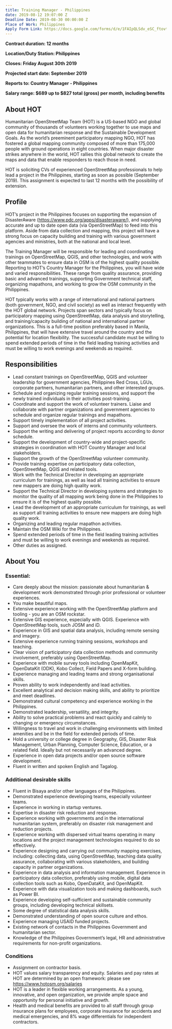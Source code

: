 ```yaml
---
title: Training Manager - Philippines
date: 2019-08-12 19:07:00 Z
Deadline Date: 2019-08-30 00:00:00 Z
Place of Work: Philippines
Apply Form Link: https://docs.google.com/forms/d/e/1FAIpQLSdv_eSC_ftovtfINuOaQngoGvFJw5zgnExL-rFPlNq-EpB4vg/viewform
---
```


**Contract duration: 12 months**

**Location/Duty Station: Philippines**

**Closes: Friday August 30th 2019**

**Projected start date: September 2019**

**Reports to: Country Manager - Philippines**

**Salary range: $689 up to $827 total (gross) per month, including benefits**

## About HOT

Humanitarian OpenStreetMap Team (HOT) is a US-based NGO and global community of thousands of volunteers working together to use maps and open data for humanitarian response and the Sustainable Development Goals. As the world’s preeminent participatory mapping NGO, HOT has fostered a global mapping community composed of more than 175,000 people with ground operations in eight countries. When major disaster strikes anywhere in the world, HOT rallies this global network to create the maps and data that enable responders to reach those in need.

HOT is soliciting CVs of experienced OpenStreetMap professionals to help lead a project in the Philippines, starting as soon as possible (September 2019). This assignment is expected to last 12 months with the possibility of extension.
 
## Profile

HOT’s project in the Philippines focuses on supporting the expansion of DisasterAware (https://www.pdc.org/apps/disasteraware/), and supplying accurate and up to date open data (via OpenStreetMap) to feed into this platform. Aside from data collection and mapping, this project will have a strong focus on capacity building and training with various government agencies and ministries, both at the national and local level.

The Training Manager will be responsible for leading and coordinating trainings on OpenStreetMap, QGIS, and other technologies, and work with other teammates to ensure data in OSM is of the highest quality possible. Reporting to HOT’s Country Manager for the Philippines, you will have wide and varied responsibilities. These range from quality assurance, providing basic and advanced trainings, supporting Government technical staff, organizing mapathons, and working to grow the OSM community in the Philippines.

HOT typically works with a range of international and national partners (both government, NGO, and civil society) as well as interact frequently with the HOT global network. Projects span sectors and typically focus on participatory mapping using OpenStreetMap, data analysis and storytelling, and training/capacity building of national and international partner organizations.
This is a full-time position preferably based in Manila, Philippines, that will have extensive travel around the country and the potential for location flexibility.  The successful candidate must be willing to spend extended periods of time in the field leading training activities and must be willing to work evenings and weekends as required.

## Responsibilities
* Lead constant trainings on OpenStreetMap, QGIS and volunteer leadership for government agencies, Philippines Red Cross, LGUs, corporate partners, humanitarian partners, and other interested groups.
* Schedule and organizing regular training sessions, and support the newly trained individuals in their activities post-training.
* Coordinate and support the work of volunteer trainers.
Liaise and collaborate with partner organizations and government agencies to schedule and organize regular trainings and mapathons.
* Support timely implementation of all project activities.
* Support and oversee the work of interns and community volunteers.
* Support the writing and delivering of project reports according to donor schedule.
* Support the development of country-wide and project-specific strategies in coordination with HOT Country Manager and local stakeholders.
* Support the growth of the OpenStreetMap volunteer community.
* Provide training expertise on participatory data collection, OpenStreetMap, QGIS and related tools.
* Work with the Technical Director in developing an appropriate curriculum for trainings, as well as lead all training activities to ensure new mappers are doing high quality work.
* Support the Technical Director in developing systems and strategies to monitor the quality of all mapping work being done in the Philippines to ensure it is of the highest quality possible.
* Lead the development of an appropriate curriculum for trainings, as well as support all training activities to ensure new mappers are doing high quality work.
* Organizing and leading regular mapathon activities.
* Maintain the OSM Wiki for the Philippines.
* Spend extended periods of time in the field leading training activities and must be willing to work evenings and weekends as required.
* Other duties as assigned.

## About You
### Essential:
* Care deeply about the mission: passionate about humanitarian & development work demonstrated through prior professional or volunteer experiences.
* You make beautiful maps.
* Extensive experience working with the OpenStreetMap platform and tooling  - you are an OSM rockstar.
* Extensive GIS experience, especially with QGIS. Experience with OpenStreetMap tools, such JOSM and iD.
* Experience in GIS and spatial data analysis, including remote sensing and imagery.
* Extensive experience running training sessions, workshops and teaching.
* Clear vision of participatory data collection methods and community involvement, preferably using OpenStreetMap.
* Experience with mobile survey tools including OpenMapKit, OpenDataKit (ODK), Kobo Collect, Field Papers and X-form building.
* Experience managing and leading teams and strong organisational skills.
* Proven ability to work independently and lead activities.
* Excellent analytical and decision making skills, and ability to prioritize and meet deadlines.
* Demonstrated cultural competency and experience working in the Philippines.
* Demonstrated leadership, versatility, and integrity.
* Ability to solve practical problems and react quickly and calmly to changing or emergency circumstances.
* Willingness to travel and work in challenging environments with limited amenities and be in the field for extended periods of time.
* Hold a university or college degree in Geography, GIS, Disaster Risk Management, Urban Planning, Computer Science, Education, or a related field. Ideally but not necessarily an advanced degree.
* Experience in open data projects and/or open source software development.
* Fluent in written and spoken English and Tagalog.

### Additional desirable skills
* Fluent in Bisaya and/or other languages of the Philippines.
* Demonstrated experience developing teams, especially volunteer teams.
* Experience in working in startup ventures.
* Expertise in disaster risk reduction and response.
* Experience working with governments and in the international humanitarian system, preferably on disaster risk management and reduction projects.
* Experience working with dispersed virtual teams operating in many locations and the project management technologies required to do so effectively.
* Experience designing and carrying out community mapping exercises, including: collecting data, using OpenStreetMap, teaching data quality assurance, collaborating with various stakeholders, and building capacity in partner organizations.
* Experience in data analysis and information management.
Experience in participatory data collection, preferably using mobile, digital data collection tools such as Kobo, OpenDataKit, and OpenMapKit.
* Experience with data visualization tools and making dashboards, such as Power BI.
* Experience developing self-sufficient and sustainable community groups, including developing technical skillsets.
* Some degree of statistical data analysis skills.
* Demonstrated understanding of open source culture and ethos.
* Experience managing USAID funded projects.
* Existing network of contacts in the Philippines Government and humanitarian sector.
* Knowledge of the Philippines Government’s legal, HR and administrative requirements for non-profit organizations.

### Conditions
* Assignment on contractor basis. 
* HOT values salary transparency and equity. Salaries and pay rates at HOT are determined by an open framework: please see https://www.hotosm.org/salaries 
* HOT is a leader in flexible working arrangements. As a young, innovative, and open organization, we provide ample space and opportunity for personal initiative and growth.
* Health and medical benefits are provided to all staff through group insurance plans for employees, corporate insurance for accidents and medical emergencies, and 8% wage differentials for independent contractors.
